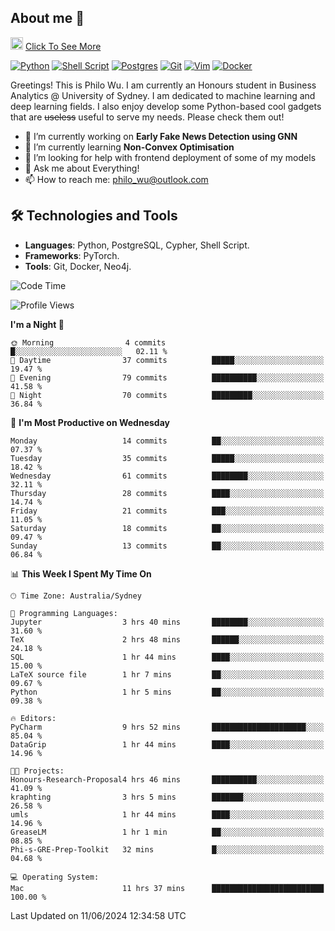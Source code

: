 ## About me 🤗

<a href="#"><img src="https://media.giphy.com/media/hvRJCLFzcasrR4ia7z/giphy.gif" width="20px" height="20px"></a> [Click To See More](https://codeboyphilo.github.io)

[![Python](https://img.shields.io/badge/python-3670A0?style=for-the-badge&logo=python&logoColor=ffdd54)](#)
[![Shell Script](https://img.shields.io/badge/shell_script-%23121011.svg?style=for-the-badge&logo=gnu-bash&logoColor=white)](#)
[![Postgres](https://img.shields.io/badge/postgres-%23316192.svg?style=for-the-badge&logo=postgresql&logoColor=white)](#)
[![Git](https://img.shields.io/badge/git-%23F05033.svg?style=for-the-badge&logo=git&logoColor=white)](#)
[![Vim](https://img.shields.io/badge/VIM-%2311AB00.svg?style=for-the-badge&logo=vim&logoColor=white)](#)
[![Docker](https://img.shields.io/badge/docker-%230db7ed.svg?style=for-the-badge&logo=docker&logoColor=white)](#)

Greetings! This is Philo Wu. I am currently an Honours student in Business Analytics \@ University of Sydney. I am dedicated to machine learning and deep learning fields. I also enjoy develop some Python-based cool gadgets that are ~~useless~~ useful to serve my needs. Please check them out!

- 🔭 I’m currently working on **Early Fake News Detection using GNN**
- 🌱 I’m currently learning **Non-Convex Optimisation**
- 🤔 I’m looking for help with frontend deployment of some of my models
- 💬 Ask me about Everything!
- 📫 How to reach me: philo_wu@outlook.com

## 🛠 Technologies and Tools
- **Languages**: Python, PostgreSQL, Cypher, Shell Script.
- **Frameworks**: PyTorch.
- **Tools**: Git, Docker, Neo4j.

<!--START_SECTION:waka-->
![Code Time](http://img.shields.io/badge/Code%20Time-227%20hrs%2046%20mins-blue)

![Profile Views](http://img.shields.io/badge/Profile%20Views-5-blue)

**I'm a Night 🦉** 

```text
🌞 Morning                4 commits           █░░░░░░░░░░░░░░░░░░░░░░░░   02.11 % 
🌆 Daytime                37 commits          █████░░░░░░░░░░░░░░░░░░░░   19.47 % 
🌃 Evening                79 commits          ██████████░░░░░░░░░░░░░░░   41.58 % 
🌙 Night                  70 commits          █████████░░░░░░░░░░░░░░░░   36.84 % 
```
📅 **I'm Most Productive on Wednesday** 

```text
Monday                   14 commits          ██░░░░░░░░░░░░░░░░░░░░░░░   07.37 % 
Tuesday                  35 commits          █████░░░░░░░░░░░░░░░░░░░░   18.42 % 
Wednesday                61 commits          ████████░░░░░░░░░░░░░░░░░   32.11 % 
Thursday                 28 commits          ████░░░░░░░░░░░░░░░░░░░░░   14.74 % 
Friday                   21 commits          ███░░░░░░░░░░░░░░░░░░░░░░   11.05 % 
Saturday                 18 commits          ██░░░░░░░░░░░░░░░░░░░░░░░   09.47 % 
Sunday                   13 commits          ██░░░░░░░░░░░░░░░░░░░░░░░   06.84 % 
```


📊 **This Week I Spent My Time On** 

```text
🕑︎ Time Zone: Australia/Sydney

💬 Programming Languages: 
Jupyter                  3 hrs 40 mins       ████████░░░░░░░░░░░░░░░░░   31.60 % 
TeX                      2 hrs 48 mins       ██████░░░░░░░░░░░░░░░░░░░   24.18 % 
SQL                      1 hr 44 mins        ████░░░░░░░░░░░░░░░░░░░░░   15.00 % 
LaTeX source file        1 hr 7 mins         ██░░░░░░░░░░░░░░░░░░░░░░░   09.67 % 
Python                   1 hr 5 mins         ██░░░░░░░░░░░░░░░░░░░░░░░   09.38 % 

🔥 Editors: 
PyCharm                  9 hrs 52 mins       █████████████████████░░░░   85.04 % 
DataGrip                 1 hr 44 mins        ████░░░░░░░░░░░░░░░░░░░░░   14.96 % 

🐱‍💻 Projects: 
Honours-Research-Proposal4 hrs 46 mins       ██████████░░░░░░░░░░░░░░░   41.09 % 
kraphting                3 hrs 5 mins        ███████░░░░░░░░░░░░░░░░░░   26.58 % 
umls                     1 hr 44 mins        ████░░░░░░░░░░░░░░░░░░░░░   14.96 % 
GreaseLM                 1 hr 1 min          ██░░░░░░░░░░░░░░░░░░░░░░░   08.85 % 
Phi-s-GRE-Prep-Toolkit   32 mins             █░░░░░░░░░░░░░░░░░░░░░░░░   04.68 % 

💻 Operating System: 
Mac                      11 hrs 37 mins      █████████████████████████   100.00 % 
```


 Last Updated on 11/06/2024 12:34:58 UTC
<!--END_SECTION:waka-->
